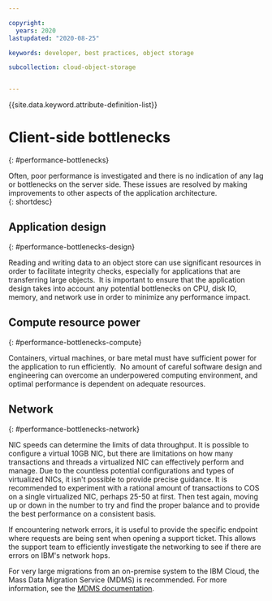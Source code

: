```yaml
---

copyright:
  years: 2020
lastupdated: "2020-08-25"

keywords: developer, best practices, object storage

subcollection: cloud-object-storage


---
```


{{site.data.keyword.attribute-definition-list}}

# Client-side bottlenecks
{: #performance-bottlenecks}

Often, poor performance is investigated and there is no indication of any lag or bottlenecks on the server side. These issues are resolved by making improvements to other aspects of the application architecture.  
{: shortdesc}

## Application design
{: #performance-bottlenecks-design}

Reading and writing data to an object store can use significant resources in order to facilitate integrity checks, especially for applications that are transferring large objects.  It is important to ensure that the application design takes into account any potential bottlenecks on CPU, disk IO, memory, and network use in order to minimize any performance impact.

## Compute resource power
{: #performance-bottlenecks-compute}

Containers, virtual machines, or bare metal must have sufficient power for the application to run efficiently.  No amount of careful software design and engineering can overcome an underpowered computing environment, and optimal performance is dependent on adequate resources.  

## Network
{: #performance-bottlenecks-network}

NIC speeds can determine the limits of data throughput. It is possible to configure a virtual 10GB NIC, but there are limitations on how many transactions and threads a virtualized NIC can effectively perform and manage. Due to the countless potential configurations and types of virtualized NICs, it isn't possible to provide precise guidance. It is recommended to experiment with a rational amount of transactions to COS on a single virtualized NIC, perhaps 25-50 at first. Then test again, moving up or down in the number to try and find the proper balance and to provide the best performance on a consistent basis.

If encountering network errors, it is useful to provide the specific endpoint where requests are being sent when opening a support ticket. This allows the support team to efficiently investigate the networking to see if there are errors on IBM's network hops.

For very large migrations from an on-premise system to the IBM Cloud, the Mass Data Migration Service (MDMS) is recommended. For more information, see the [MDMS documentation](/docs/mass-data-migration?topic=mass-data-migration-getting-started-tutorial).
